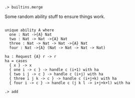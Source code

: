 
```ucm:hide
.> builtins.merge
```

Some random ability stuff to ensure things work.

```unison

unique ability A where
  one : Nat ->{A} Nat
  two : Nat -> Nat ->{A} Nat
  three : Nat -> Nat -> Nat ->{A} Nat
  four : Nat ->{A} (Nat -> Nat -> Nat -> Nat)

ha : Request {A} r -> r
ha = cases
  { x } -> x
  { one i -> c } -> handle c (i+1) with ha
  { two i j -> c } -> handle c (i+j) with ha
  { three i j k -> c } -> handle c (i+j+k) with ha
  { four i -> c } -> handle c (j k l -> i+j+k+l) with ha
```

```ucm
.> add
```

